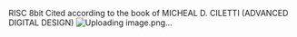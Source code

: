 
RISC 8bit Cited according to the book of MICHEAL D. CILETTI (ADVANCED DIGITAL DESIGN)
![Uploading image.png…]()
